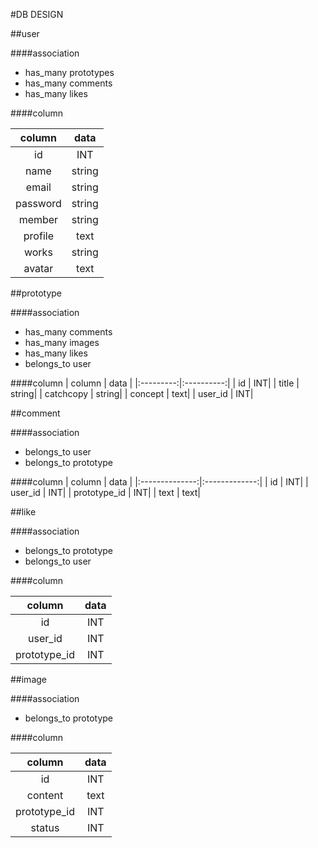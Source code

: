 #DB DESIGN

##user

####association
* has_many prototypes
* has_many comments
* has_many likes

####column

| column    |       data |
|:---------:|:----------:|
| id        |         INT|
| name      |      string|
| email     |      string|
| password  |      string|
| member    |      string|
| profile   |        text|
| works     |      string|
| avatar    |        text|

##prototype

####association
* has_many comments
* has_many images
* has_many likes
* belongs_to user

####column
| column    |      data  |
|:---------:|:----------:|
| id        |         INT|
| title     |      string|
| catchcopy |      string|
| concept   |        text|
| user_id   |         INT|

##comment

####association
* belongs_to  user
* belongs_to  prototype

####column
| column         |         data  |
|:--------------:|:-------------:|
| id             |            INT|
| user_id        |            INT|
| prototype_id   |            INT|
| text           |           text|

##like

####association

* belongs_to  prototype
* belongs_to  user

####column

| column         |         data  |
|:--------------:|:-------------:|
| id             |            INT|
| user_id        |            INT|
| prototype_id   |            INT|


##image

####association
* belongs_to  prototype

####column

| column         |         data  |
|:--------------:|:-------------:|
| id             |            INT|
| content        |           text|
| prototype_id   |            INT|
| status         |            INT|

